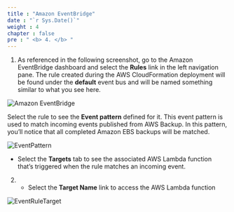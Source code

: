 ```yaml
---
title : "Amazon EventBridge"
date : "`r Sys.Date()`"
weight : 4
chapter : false
pre : " <b> 4. </b> "
---
```



1. As referenced in the following screenshot, go to the Amazon EventBridge dashboard and select the **Rules** link in the left navigation pane. The rule created during the AWS CloudFormation deployment will be found under the **default** event bus and will be named something similar to what you see here.

![Amazon EventBridge](/images/4.AmazonEventBridge/001-EventBridge-Dashboard.PNG?featherlight=false&width=90pc)

Select the rule to see the **Event pattern** defined for it. This event pattern is used to match incoming events published from AWS Backup. In this pattern, you’ll notice that all completed Amazon EBS backups will be matched.

![EventPattern](/images/4.AmazonEventBridge/002-EventBridge-Rule-Pattern.PNG?featherlight=false&width=90pc)

   + Select the **Targets** tab to see the associated AWS Lambda function that’s triggered when the rule matches an incoming event.

2. + Select the **Target Name** link to access the AWS Lambda function

![EventRuleTarget](/images/4.AmazonEventBridge/003-EventBridge-Rule-Target.PNG?featherlight=false&width=90pc)

